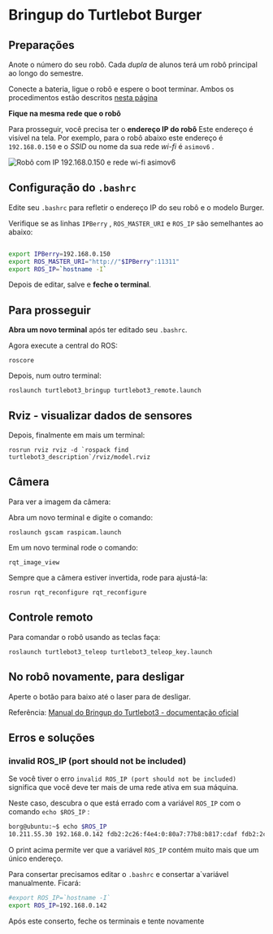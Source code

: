 
# Bringup do Turtlebot Burger

## Preparações

Anote o número do seu robô. Cada *dupla* de alunos terá um robô principal ao longo do semestre.


Conecte a bateria, ligue o robô e espere o boot terminar. Ambos os procedimentos estão descritos [nesta página](turtlebot_procedimentos.md)


**Fique na mesma rede que o robô**


Para prosseguir, você precisa ter o **endereço IP do robô** Este endereço é visível na tela. Por exemplo, para o robô abaixo este endereço é `192.168.0.150` e o *SSID* ou nome da sua rede *wi-fi* é `asimov6` .


![Robô com IP 192.168.0.150 e rede wi-fi asimov6](tela_robot_asimov6.png)



## Configuração do `.bashrc`

Edite seu `.bashrc` para refletir o endereço IP do seu robô e o modelo Burger. 

Verifique se as linhas `IPBerry` , `ROS_MASTER_URI`  e `ROS_IP` são semelhantes ao abaixo:

```bash

export IPBerry=192.168.0.150
export ROS_MASTER_URI="http://"$IPBerry":11311"
export ROS_IP=`hostname -I`


```

Depois de editar, salve e **feche o terminal**.



## Para prosseguir

**Abra um novo terminal** após ter editado seu `.bashrc`. 

Agora execute a central do ROS:

	roscore

Depois, num outro terminal:

	roslaunch turtlebot3_bringup turtlebot3_remote.launch


## Rviz - visualizar dados de sensores

Depois, finalmente em mais um terminal:


	rosrun rviz rviz -d `rospack find turtlebot3_description`/rviz/model.rviz


## Câmera

Para ver a imagem da câmera:

Abra um novo terminal e digite o comando:

	roslaunch gscam raspicam.launch

Em um novo terminal rode o comando:

	rqt_image_view

Sempre que a câmera estiver invertida, rode para ajustá-la:

	rosrun rqt_reconfigure rqt_reconfigure


## Controle remoto


Para comandar o robô usando as teclas faça:

	roslaunch turtlebot3_teleop turtlebot3_teleop_key.launch


## No robô novamente, para desligar

Aperte o botão para baixo até o laser para de desligar.


Referência: [Manual do Bringup do Turtlebot3 - documentação oficial](http://emanual.robotis.com/docs/en/platform/turtlebot3/bringup/#bringup)

## Erros e soluções

### invalid ROS_IP (port should not be included)

Se você tiver o erro `invalid ROS_IP (port should not be included)`  significa que você deve ter mais de uma rede ativa em sua máquina.

Neste caso, descubra o que está errado com a variável `ROS_IP` com o comando `echo $ROS_IP` :

``` bash
borg@ubuntu:~$ echo $ROS_IP
10.211.55.30 192.168.0.142 fdb2:2c26:f4e4:0:80a7:77b8:b817:cdaf fdb2:2c26:f4e4:0:d7:c701:113c:f996
```

O print acima permite ver que a variável `ROS_IP` contém muito mais que um único endereço. 

Para consertar precisamos editar o `.bashrc`  e consertar a`variável manualmente. Ficará:

```bash
#export ROS_IP=`hostname -I`
export ROS_IP=192.168.0.142
```
Após este conserto, feche os terminais e tente novamente



	







